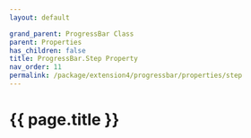 ```yaml
---
layout: default

grand_parent: ProgressBar Class
parent: Properties
has_children: false
title: ProgressBar.Step Property
nav_order: 11
permalink: /package/extension4/progressbar/properties/step
---
```

# {{ page.title }}